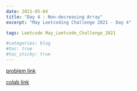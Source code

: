 ```yaml
---
date: 2021-05-04
title: "Day 4 : Non-decreasing Array"
excerpt: "May Leetcoding Challenge 2021 - Day 4"

tags: Leetcode May_Leetcode_Challenge_2021

#categories: blog
#toc: true
#toc_sticky: true
---
```




<script src="https://gist.github.com/1cg2cg3cg/fc150f52cc1e9414d75ad0b3f5107ca8.js"></script>

[problem link](https://leetcode.com/explore/challenge/card/may-leetcoding-challenge-2021/598/week-1-may-1st-may-7th/3732/)

[colab link](https://colab.research.google.com/drive/1NuBsCPHQWMEVvK9eZNTU7QyLpHb_iWpe)
